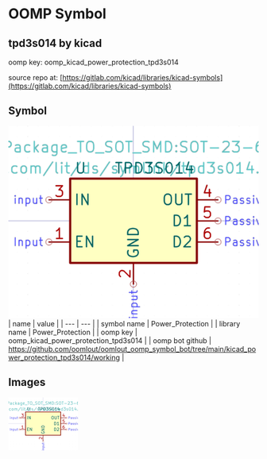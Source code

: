 # OOMP Symbol  
## tpd3s014  by kicad  
  
oomp key: oomp_kicad_power_protection_tpd3s014  
  
source repo at: [https://gitlab.com/kicad/libraries/kicad-symbols](https://gitlab.com/kicad/libraries/kicad-symbols)  
## Symbol  
  
[![working.png](working_600.png)](working.png)  
| name | value | 
| --- | --- | 
| symbol name | Power_Protection | 
| library name | Power_Protection | 
| oomp key | oomp_kicad_power_protection_tpd3s014 | 
| oomp bot github | https://github.com/oomlout/oomlout_oomp_symbol_bot/tree/main/kicad_power_protection_tpd3s014/working | 
## Images  
  
[![working.png](working_140.png)](working.png)  

